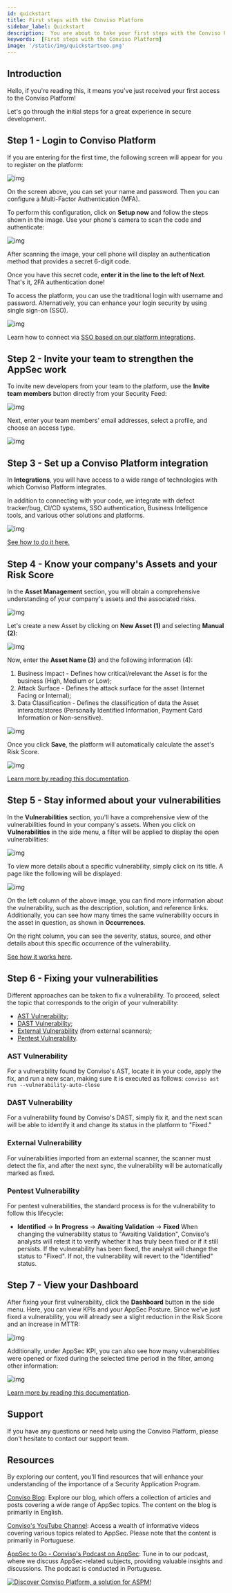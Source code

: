 ```yaml
---
id: quickstart
title: First steps with the Conviso Platform
sidebar_label: Quickstart
description:  You are about to take your first steps with the Conviso Platform and start a new experience with secure development. Let's go!
keywords:  [First steps with the Conviso Platform]
image: '/static/img/quickstartseo.png'
---
```


## Introduction

Hello, if you're reading this, it means you've just received your first access to the Conviso Platform! 

Let's go through the initial steps for a great experience in secure development.

## Step 1 - Login to Conviso Platform
If you are entering for the first time, the following screen will appear for you to register on the platform:

<div style={{textAlign: 'center', maxWidth: '50%' }}>

![img](../../static/img/start-here/start-here-img1.png 'Login to Conviso Platform')

</div>

On the screen above, you can set your name and password. Then you can configure a Multi-Factor Authentication (MFA).

To perform this configuration, click on **Setup now** and follow the steps shown in the image. Use your phone's camera to scan the code and authenticate:

<div style={{textAlign: 'center', maxWidth: '50%' }}>

![img](../../static/img/start-here/start-here-img2.png 'Setup a Multiple Factor setting')

</div>

After scanning the image, your cell phone will display an authentication method that provides a secret 6-digit code.

Once you have this secret code, **enter it in the line to the left of Next**. That's it, 2FA authentication done!

To access the platform, you can use the traditional login with username and password. Alternatively, you can enhance your login security by using single sign-on (SSO).

<div style={{textAlign: 'center', maxWidth: '90%'}}>

![img](../../static/img/start-here/start-here-img3.png 'Login security using a single sign-on (SSO)')

</div>

Learn how to connect via [SSO based on our platform integrations](/integrations/google.md).

## Step 2 - Invite your team to strengthen the AppSec work
To invite new developers from your team to the platform, use the **Invite team members** button directly from your Security Feed:

<div style={{textAlign: 'center', maxWidth: '80%' }}>

![img](../../static/img/start-here/start-here-img4.png 'Invite your team')

</div>

Next, enter your team members' email addresses, select a profile, and choose an access type.

<div style={{textAlign: 'center', maxWidth: '80%' }}>

![img](../../static/img/start-here/start-here-img4.png 'Invite your team')

</div>

<!--If you have any questions about profiles and access types, [click here]("Users Management").-->

## Step 3 - Set up a Conviso Platform integration

In **Integrations**, you will have access to a wide range of technologies with which Conviso Platform integrates.

In addition to connecting with your code, we integrate with defect tracker/bug, CI/CD systems, SSO authentication, Business Intelligence tools, and various other solutions and platforms.

<div style={{textAlign: 'center'}}>

![img](../../static/img/start-here/start-here-img6.png 'Integrations')

</div>

[See how to do it here.](/integrations/integrations_intro.md)

## Step 4 - Know your company's Assets and your Risk Score

In the **Asset Management** section, you will obtain a comprehensive understanding of your company's assets and the associated risks.

<div style={{textAlign: 'center'}}>

![img](../../static/img/start-here/start-here-img7.png 'In the Assets Management section')

</div>

Let's create a new Asset by clicking on **New Asset (1)** and selecting **Manual (2)**:

<div style={{textAlign: 'center'}}>

![img](../../static/img/start-here/start-here-img8.png 'In the Assets Management section')

</div>

Now, enter the **Asset Name (3)** and the following information (4):
1. Business Impact - Defines how critical/relevant the Asset is for the business (High, Medium or Low);
2. Attack Surface - Defines the attack surface for the asset (Internet Facing or Internal);
3. Data Classification - Defines the classification of data the Asset interacts/stores (Personally Identified Information, Payment Card Information or Non-sensitive).

<div style={{textAlign: 'center'}}>

![img](../../static/img/start-here/start-here-img9.png 'In the Assets Management section')

</div>

Once you click **Save**, the platform will automatically calculate the asset's Risk Score.

<div style={{textAlign: 'center'}}>

![img](../../static/img/start-here/start-here-img10.png 'In the Assets Management section')

</div>

[Learn more by reading this documentation](/platform/asset-management.md).

## Step 5 - Stay informed about your vulnerabilities​

In the **Vulnerabilities** section, you'll have a comprehensive view of the vulnerabilities found in your company's assets. When you click on **Vulnerabilities** in the side menu, a filter will be applied to display the open vulnerabilities:

<div style={{textAlign: 'center'}}>

![img](../../static/img/start-here/start-here-img11.png 'Vulnerabilities')

</div>

To view more details about a specific vulnerability, simply click on its title. A page like the following will be displayed:

<div style={{textAlign: 'center'}}>

![img](../../static/img/start-here/start-here-img9.png 'In the Assets Management section')

</div>

On the left column of the above image, you can find more information about the vulnerability, such as the description, solution, and reference links. Additionally, you can see how many times the same vulnerability occurs in the asset in question, as shown in **Occurrences**.

On the right column, you can see the severity, status, source, and other details about this specific occurrence of the vulnerability.

[See how it works here](/platform/vulnerabilities.md).

## Step 6 - Fixing your vulnerabilities

Different approaches can be taken to fix a vulnerability. To proceed, select the topic that corresponds to the origin of your vulnerability:
- [AST Vulnerability](#ast-vulnerability);
- [DAST Vulnerability](#dast-vulnerability);
- [External Vulnerability](#external-vulnerability) (from external scanners);
- [Pentest Vulnerability](#pentest-vulnerability).

### AST Vulnerability

For a vulnerability found by Conviso's AST, locate it in your code, apply the fix, and run a new scan, making sure it is executed as follows:
```conviso ast run --vulnerability-auto-close```

### DAST Vulnerability

For a vulnerability found by Conviso's DAST, simply fix it, and the next scan will be able to identify it and change its status in the platform to "Fixed."

### External Vulnerability

For vulnerabilities imported from an external scanner, the scanner must detect the fix, and after the next sync, the vulnerability will be automatically marked as fixed.

### Pentest Vulnerability

For pentest vulnerabilities, the standard process is for the vulnerability to follow this lifecycle:
- **Identified** -> **In Progress** -> **Awaiting Validation** -> **Fixed**
When changing the vulnerability status to "Awaiting Validation", Conviso's analysts will retest it to verify whether it has truly been fixed or if it still persists. If the vulnerability has been fixed, the analyst will change the status to "Fixed". If not, the vulnerability will revert to the "Identified" status.

## Step 7 - View your Dashboard

After fixing your first vulnerability, click the **Dashboard** button in the side menu. Here, you can view KPIs and your AppSec Posture. Since we’ve just fixed a vulnerability, you will already see a slight reduction in the Risk Score and an increase in MTTR:

<div style={{textAlign: 'center'}}>

![img](../../static/img/start-here/start-here-img13.png 'Dashboard')

</div>

Additionally, under AppSec KPI, you can also see how many vulnerabilities were opened or fixed during the selected time period in the filter, among other information:

<div style={{textAlign: 'center'}}>

![img](../../static/img/start-here/start-here-img14.png 'Dashboard')

</div>

[Learn more by reading this documentation](/platform/dashboard.md).

<!--Learn how to [build your project for a security initiative in your application](/general/projects_management.md).-->

## Support

If you have any questions or need help using the Conviso Platform, please don't hesitate to contact our support team.

## Resources
By exploring our content, you'll find resources that will enhance your understanding of the importance of a Security Application Program.

[Conviso Blog](https://bit.ly/3JtXM8A): Explore our blog, which offers a collection of articles and posts covering a wide range of AppSec topics. The content on the blog is primarily in English.

[Conviso's YouTube Channel](https://bit.ly/3NIbbfM): Access a wealth of informative videos covering various topics related to AppSec. Please note that the content is primarily in Portuguese.

[AppSec to Go - Conviso's Podcast on AppSec](https://spoti.fi/43UJQwN): Tune in to our podcast, where we discuss AppSec-related subjects, providing valuable insights and discussions. The podcast is conducted in Portuguese.

[![Discover Conviso Platform, a solution for ASPM!](https://no-cache.hubspot.com/cta/default/5613826/interactive-125788977029.png)](https://cta-service-cms2.hubspot.com/web-interactives/public/v1/track/redirect?encryptedPayload=AVxigLKtcWzoFbzpyImNNQsXC9S54LjJuklwM39zNd7hvSoR%2FVTX%2FXjNdqdcIIDaZwGiNwYii5hXwRR06puch8xINMyL3EXxTMuSG8Le9if9juV3u%2F%2BX%2FCKsCZN1tLpW39gGnNpiLedq%2BrrfmYxgh8G%2BTcRBEWaKasQ%3D&webInteractiveContentId=125788977029&portalId=5613826)